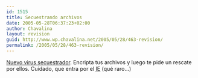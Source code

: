 ```yaml
---
id: 1515
title: Secuestrando archivos
date: 2005-05-28T06:37:23+02:00
author: Chavalina
layout: revision
guid: http://www.wp.chavalina.net/2005/05/28/463-revision/
permalink: /2005/05/28/463-revision/
---
```

<a href="http://www.lanacion.com.ar/informaciongeneral/nota.asp?nota_id=707989&origen=premium" target="_blank">Nuevo virus secuestrador</a>. Encripta tus archivos y luego te pide un rescate por ellos. Cuidado, que entra por el <acronym title="Internet Explorer">IE</acronym> (qué raro…)
